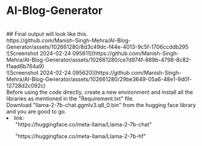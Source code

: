# AI-Blog-Generator
</br>
## Final output will look like this.
</br>
https://github.com/Manish-Singh-Mehra/AI-Blog-Generator/assets/102661280/8d3c49dc-f44e-4013-9c5f-1706ccddb295
</br>
![Screenshot 2024-02-24 095611](https://github.com/Manish-Singh-Mehra/AI-Blog-Generator/assets/102661280/ce7d974f-869b-4798-8c82-f1aad6b764a9)
</br>
![Screenshot 2024-02-24 095620](https://github.com/Manish-Singh-Mehra/AI-Blog-Generator/assets/102661280/29be3649-05a6-48e1-9d0f-12728d2c092c)
</br>
<pr>
Before using the code directly, create a new environment and install all the libraries as mentioned in the "Requirement.txt" file.
</pr>
</br>
Download "llama-2-7b-chat.ggmlv3.q8_0.bin" from the hugging face library and you are good to go.
<br><li>link: 
<ul>"https://huggingface.co/meta-llama/Llama-2-7b-chat"</ul>
<ul>"https://huggingface.co/meta-llama/Llama-2-7b-hf"</ul></li> 

